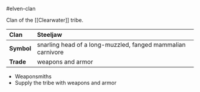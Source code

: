 #elven-clan 

Clan of the [[Clearwater]] tribe.

| Clan | Steeljaw |
|:-|:-|
| **Symbol** | snarling head of a long-muzzled, fanged mammalian carnivore |
| **Trade** | weapons and armor |

- Weaponsmiths
- Supply the tribe with weapons and armor

